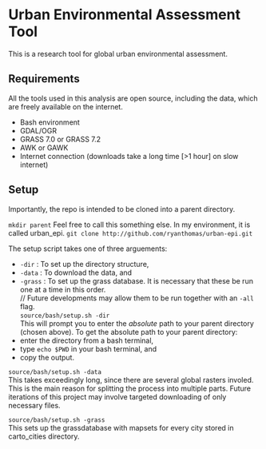 Urban Environmental Assessment Tool
==================================

This is a research tool for global urban environmental assessment.

## Requirements
All the tools used in this analysis are open source, including the data, which are freely available on the internet.
- Bash environment
- GDAL/OGR
- GRASS 7.0 or GRASS 7.2
- AWK or GAWK
- Internet connection (downloads take a long time [>1 hour] on slow internet)

## Setup
Importantly, the repo is intended to be cloned into a parent directory. 

`mkdir parent` Feel free to call this something else. In my environment, it is called urban_epi.
`git clone http://github.com/ryanthomas/urban-epi.git`

The setup script takes one of three arguements: 
- `-dir` : To set up the directory structure,
- `-data` : To download the data, and
- `-grass` : To set up the grass database.
It is necessary that these be run one at a time in this order. </br>
// Future developments may allow them to be run together with an `-all` flag.</br>
`source/bash/setup.sh -dir`</br>
This will prompt you to enter the <i>absolute</i> path to your parent directory (chosen above). To get the absolute path to your parent directory:</br> 
- enter the directory from a bash terminal, </br> 
- type `echo $PWD` in your bash terminal, and</br>
- copy the output.

`source/bash/setup.sh -data` </br>
This takes exceedingly long, since there are several global rasters involed. This is the main reason for splitting the process into multiple parts. Future iterations of this project may involve targeted downloading of only necessary files. 

`source/bash/setup.sh -grass` </br>
This sets up the grassdatabase with mapsets for every city stored in carto_cities directory.


